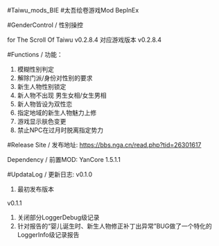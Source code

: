 #Taiwu_mods_BIE
#太吾绘卷游戏Mod BepInEx

#GenderControl / 性别操控

for The Scroll Of Taiwu v0.2.8.4
对应游戏版本 v0.2.8.4

#Functions / 功能：
1. 模糊性别判定
1. 解除门派/身份对性别的要求
2. 新生人物性别锁定
2. 新人物不出现 男生女相/女生男相
2. 新人物皆设为双性恋
2. 指定地域的新生人物魅力上修
3. 游戏显示肤色变更
3. 禁止NPC在过月时脱离指定势力

#Release Site / 发布地址:
https://bbs.nga.cn/read.php?tid=26301617

Dependency / 前置MOD:
YanCore 1.5.1.1

#UpdataLog / 更新日志:
v0.1.0
1. 最初发布版本

v0.1.1
1. 关闭部分LoggerDebug级记录
2. 针对报告的“婴儿诞生时、新生人物修正补丁出异常”BUG做了一个特化的LoggerInfo级记录报告

